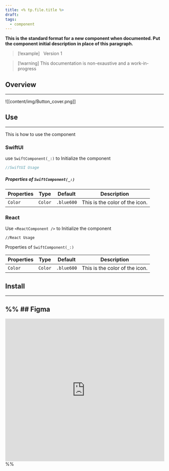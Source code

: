 ```yaml
---
title: <% tp.file.title %>
draft: 
tags:
  - component
---
```

**This is the standard format for a new component when documented. Put the component initial description in place of this paragraph.**

>[!example]    &nbsp;&nbsp;Version 1

> [!warning] This documentation is non-exaustive and a work-in-progress

## Overview
---
![[content/img/Button_cover.png]]
## Use
---
This is how to use the component
### SwiftUI

use `SwiftComponent(_:)` to Initialize the component

```swift title="SwiftUI"
//SwiftUI Usage
```
##### Properties of `SwiftComponent(_:)`

| Properties | Type    | Default    | Description                    |
| ---------- | ------- | ---------- | ------------------------------ |
| `Color`    | `Color` | `.blue600` | This is the color of the icon. |

### React
Use `<ReactComponent />` to Initialize the component

```tsx title="React"
//React Usage
```

Properties of `SwiftComponent(_:)`

| Properties | Type    | Default    | Description                    |
| ---------- | ------- | ---------- | ------------------------------ |
| `Color`    | `Color` | `.blue600` | This is the color of the icon. |

## Install
---

%% ## Figma
---
 <iframe style="border: 1px solid rgba(0, 0, 0, 0.1);" width="100%" height="450" src="https://www.figma.com/embed?embed_host=share&url=https%3A%2F%2Fwww.figma.com%2Fdesign%2FYdYApHlAjaKaJwv7ogVBoy%2FFaaviator-Design-System-(v1)%3Fnode-id%3D2749-163%26t%3DffNokx75ia2y6qWQ-1" allowfullscreen></iframe>   %%